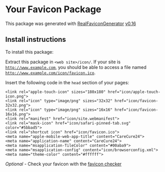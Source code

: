 # Your Favicon Package

This package was generated with [RealFaviconGenerator](https://realfavicongenerator.net/) [v0.16](https://realfavicongenerator.net/change_log#v0.16)

## Install instructions

To install this package:

Extract this package in <code>&lt;web site&gt;/icon/</code>. If your site is <code>http://www.example.com</code>, you should be able to access a file named <code>http://www.example.com/icon/favicon.ico</code>.

Insert the following code in the `head` section of your pages:

    <link rel="apple-touch-icon" sizes="180x180" href="icon/apple-touch-icon.png">
    <link rel="icon" type="image/png" sizes="32x32" href="icon/favicon-32x32.png">
    <link rel="icon" type="image/png" sizes="16x16" href="icon/favicon-16x16.png">
    <link rel="manifest" href="icon/site.webmanifest">
    <link rel="mask-icon" href="icon/safari-pinned-tab.svg" color="#5bbad5">
    <link rel="shortcut icon" href="icon/favicon.ico">
    <meta name="apple-mobile-web-app-title" content="CareCure24">
    <meta name="application-name" content="CareCure24">
    <meta name="msapplication-TileColor" content="#00aba9">
    <meta name="msapplication-config" content="icon/browserconfig.xml">
    <meta name="theme-color" content="#ffffff">

*Optional* - Check your favicon with the [favicon checker](https://realfavicongenerator.net/favicon_checker)